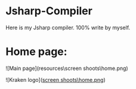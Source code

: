 # Jsharp-Compiler
Here is my Jsharp compiler. 100% write by myself.
# Home page:

![Main page](resources\screen shoots\home.png)

![Kraken logo]([screen shoots\home.png](https://github.com/Just-a-Jason/Jsharp-Compiler/blob/main/screen%20shoots/home.png))
